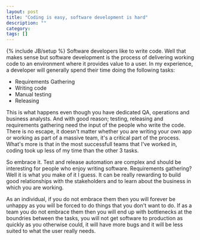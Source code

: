 ```yaml
---
layout: post
title: "Coding is easy, software development is hard"
description: ""
category:
tags: []
---
```

{% include JB/setup %}
Software developers like to write code.  Well that makes sense but software development is the process of delivering working code to an environment where it provides value to a user.  In my experience, a developer will generally spend their time doing the following tasks:

* Requirements Gathering
* Writing code
* Manual testing
* Releasing

This is what happens even though you have dedicated QA, operations and business analysts.  And with good reason; testing, releasing and requirements gathering need the input of the people who write the code.  There is no escape, it doesn't matter whether you are writing your own app or working as part of a massive team, it's a critical part of the process.  What's more is that in the most successfull teams that I've worked in, coding took up less of my time than the other 3 tasks.

So embrace it.  Test and release automation are complex and should be interesting for people who enjoy writing software.  Requirements gathering?  Well it is what you make of it I guess.  It can be really rewarding to build good relationships with the stakeholders and to learn about the business in which you are working.

As an individual, if you do not embrace them then you will forever be unhappy as you will be forced to do things that you don't want to do.  If as a team you do not embrace them then you will end up with bottlenecks at the boundries between the tasks, you will not get software to production as quickly as you otherwise could, it will have more bugs and it will be less suited to what the user really needs.

